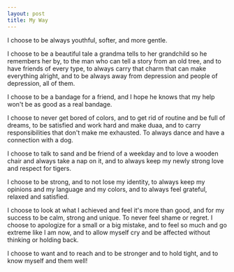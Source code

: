 ```yaml
---
layout: post
title: My Way
---
```


I choose to be always youthful, softer, and more gentle.

I choose to be a beautiful tale a grandma tells to her grandchild so he remembers her by, to the man who can tell a story from an old tree, and to have friends of every type, to always carry that charm that can make everything alright, and to be always away from depression and people of depression, all of them.

I choose to be a bandage for a friend, and I hope he knows that my help won't be as good as a real bandage.

I choose to never get bored of colors, and to get rid of routine and be full of dreams, to be satisfied and work hard and make duaa, and to carry responsibilities that don't make me exhausted. To always dance and have a connection with a dog.

I choose to talk to sand and be friend of a weekday and to love a wooden chair and always take a nap on it, and to always keep my newly strong love and respect for tigers.

I choose to be strong, and to not lose my identity, to always keep my opinions and my language and my colors, and to always feel grateful, relaxed and satisfied.

I choose to look at what I achieved and feel it's more than good, and for my success to be calm, strong and unique. To never feel shame or regret. I choose to apologize for a small or a big mistake, and to feel so much and go extreme like I am now, and to allow myself cry and be affected without thinking or holding back.

I choose to want and to reach and to be stronger and to hold tight, and to know myself and them well!
